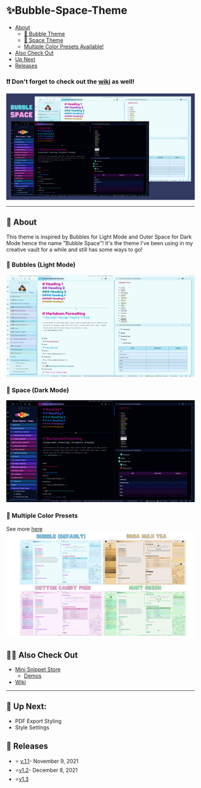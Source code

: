 # ✨Bubble-Space-Theme

- [About](https://github.com/Emrie-Candera/Bubble-Space-Theme#about)
	- [🔵 Bubble Theme](https://github.com/Emrie-Candera/Bubble-Space-Theme/blob/main/README.md#-bubbles-light-mode)
	- [🌌 Space Theme](https://github.com/Emrie-Candera/Bubble-Space-Theme/blob/main/README.md#-space-dark-mode)
	- [Multiple Color Presets Available!](https://github.com/Emrie-Candera/Bubble-Space-Theme/blob/main/README.md#-multiple-color-presets)
- [Also Check Out](https://github.com/Emrie-Candera/Bubble-Space-Theme/blob/main/README.md#-also-check-out)
- [Up Next](https://github.com/Emrie-Candera/Bubble-Space-Theme/blob/main/README.md#-up-next)
- [Releases](https://github.com/Emrie-Candera/Bubble-Space-Theme/blob/main/README.md#-releases)

### ❗❗ Don't forget to check out the [wiki](https://github.com/Emrie-Candera/Bubble-Space-Theme/wiki) as well!

<img src="https://github.com/Emrie-Candera/Bubble-Space-Theme/blob/336ce1392ba191f3f28f69b6ae47f86c50ece000/screenshot.png"></img>


---

## 📖 About
This theme is inspired by Bubbles for Light Mode and Outer Space for Dark Mode hence the name "Bubble Space"! It's the theme I've been using in my creative vault for a while and still has some ways to go! 

### 🔵 Bubbles (Light Mode)
![](https://github.com/Emrie-Candera/Bubble-Space-Theme/blob/2b98fd9c23bf9462a469df156c4f8b6af2252718/images/Bubble%20(Light).png)

### 🌌 Space (Dark Mode)
![](https://github.com/Emrie-Candera/Bubble-Space-Theme/blob/2b98fd9c23bf9462a469df156c4f8b6af2252718/images/Space%20(Dark).png)

### 🎨 Multiple Color Presets
See more [here](https://github.com/Emrie-Candera/Bubble-Space-Theme/wiki/Mini-Snippet-Store-(Demos)#bubble)
![](https://github.com/Emrie-Candera/Bubble-Space-Theme/blob/main/images/Theme%20Presets.gif?raw=true)

## 🐱‍🚀 Also Check Out
- [Mini Snippet Store](https://github.com/Emrie-Candera/Bubble-Space-Theme/tree/main/Mini%20Snippet%20Store)
   - [Demos](https://github.com/Emrie-Candera/Bubble-Space-Theme/wiki/Mini-Snippet-Store-(Demos))
- [Wiki](https://github.com/Emrie-Candera/Bubble-Space-Theme/wiki)

---

## 🚀 Up Next: 
- PDF Export Styling
- Style Settings 

## 🚀 Releases
* ⭐ [v.1.1](https://github.com/Emrie-Candera/Bubble-Space-Theme/releases/tag/v1.1)- November 9, 2021
* ⭐[v1.2](https://github.com/Emrie-Candera/Bubble-Space-Theme/releases/tag/v1.2)- December 8, 2021
* ⭐[v1.3](https://github.com/Emrie-Candera/Bubble-Space-Theme/releases/tag/v1.3)
